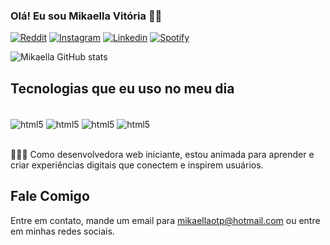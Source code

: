 ### Olá! Eu sou Mikaella Vitória ✌🏻

[![Reddit](https://img.shields.io/badge/Reddit-FF4500?style=for-the-badge&logo=reddit&logoColor=white)](https://www.reddit.com/user/euu_mikatoria/)
[![Instagram](https://img.shields.io/badge/Instagram-E4405F?style=for-the-badge&logo=instagram&logoColor=white)](https://instagram.com/ellavttt)
[![Linkedin](https://img.shields.io/badge/LinkedIn-0077B5?style=for-the-badge&logo=linkedin&logoColor=white)](https://www.linkedin.com/in/mikaella-vit%C3%B3ria-372903181?utm_source=share&utm_campaign=share_via&utm_content=profile&utm_medium=android_app)
[![Spotify](https://img.shields.io/badge/Spotify-1ED760?&style=for-the-badge&logo=spotify&logoColor=white)](https://open.spotify.com/user/mika_toria)

![Mikaella GitHub stats](https://github-readme-stats.vercel.app/api?username=ellavtt&show_icons=true&theme=dracula)


## Tecnologias que eu uso no meu dia
 
<div style="display: inline_block"><br/>
<img align="center" alt="html5" src="https://img.shields.io/badge/JavaScript-F7DF1E?style=for-the-badge&logo=javascript&logoColor=black" />
<img align="center" alt="html5" src="https://img.shields.io/badge/HTML5-E34F26?style=for-the-badge&logo=html5&logoColor=white" />
<img align="center" alt="html5" src="https://img.shields.io/badge/CSS-239120?&style=for-the-badge&logo=css3&logoColor=white" />
<img align="center" alt="html5" src="https://img.shields.io/badge/Java-ED8B00?style=for-the-badge&logo=openjdk&logoColor=white" />
</div><br/>

👩🏻‍💻 Como desenvolvedora web iniciante, estou animada para aprender e criar experiências digitais que conectem e inspirem usuários.

## Fale Comigo

Entre em contato, mande um email para mikaellaotp@hotmail.com ou entre em minhas redes sociais.
